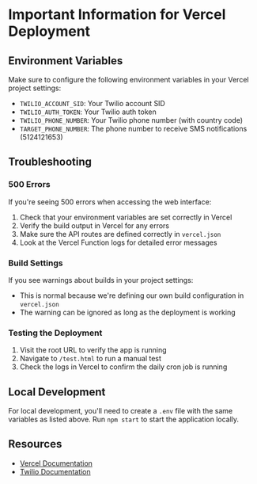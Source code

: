 # Important Information for Vercel Deployment

## Environment Variables

Make sure to configure the following environment variables in your Vercel project settings:

- `TWILIO_ACCOUNT_SID`: Your Twilio account SID
- `TWILIO_AUTH_TOKEN`: Your Twilio auth token  
- `TWILIO_PHONE_NUMBER`: Your Twilio phone number (with country code)
- `TARGET_PHONE_NUMBER`: The phone number to receive SMS notifications (5124121653)

## Troubleshooting

### 500 Errors

If you're seeing 500 errors when accessing the web interface:

1. Check that your environment variables are set correctly in Vercel
2. Verify the build output in Vercel for any errors
3. Make sure the API routes are defined correctly in `vercel.json`
4. Look at the Vercel Function logs for detailed error messages

### Build Settings

If you see warnings about builds in your project settings:
- This is normal because we're defining our own build configuration in `vercel.json`
- The warning can be ignored as long as the deployment is working

### Testing the Deployment

1. Visit the root URL to verify the app is running
2. Navigate to `/test.html` to run a manual test
3. Check the logs in Vercel to confirm the daily cron job is running

## Local Development

For local development, you'll need to create a `.env` file with the same variables as listed above. Run `npm start` to start the application locally.

## Resources

- [Vercel Documentation](https://vercel.com/docs)
- [Twilio Documentation](https://www.twilio.com/docs)
